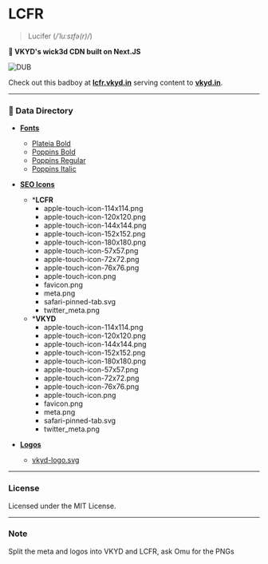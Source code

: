 # LCFR 
> Lucifer (_/ˈluːsɪfə(r)/_)

**🚀 VKYD's wick3d CDN built on Next.JS**

![DUB](https://img.shields.io/dub/l/vibe-d?label=License)

Check out this badboy at **[lcfr.vkyd.in](https://lcfr.vkyd.in)** serving content to **[vkyd.in](https://vkyd.in)**.

---

### 📑 Data Directory
- **[Fonts](https://lcfr.vkyd.in/fonts)**
   - [Plateia Bold](https://lcfr.vkyd.in/fonts/Plateia-Bold.ttf)
   - [Poppins Bold](https://lcfr.vkyd.in/fonts/Poppins-Bold.ttf)
   - [Poppins Regular](https://lcfr.vkyd.in/fonts/Poppins-Regular.ttf)
   - [Poppins Italic](https://lcfr.vkyd.in/fonts/Poppins-Italic.ttf)

- **[SEO Icons](https://lcfr.vkyd.in/icons)**
   - ***LCFR**
      - apple-touch-icon-114x114.png
      - apple-touch-icon-120x120.png
      - apple-touch-icon-144x144.png
      - apple-touch-icon-152x152.png
      - apple-touch-icon-180x180.png
      - apple-touch-icon-57x57.png
      - apple-touch-icon-72x72.png
      - apple-touch-icon-76x76.png
      - apple-touch-icon.png
      - favicon.png
      - meta.png
      - safari-pinned-tab.svg
      - twitter_meta.png
   - ***VKYD**
      - apple-touch-icon-114x114.png
      - apple-touch-icon-120x120.png
      - apple-touch-icon-144x144.png
      - apple-touch-icon-152x152.png
      - apple-touch-icon-180x180.png
      - apple-touch-icon-57x57.png
      - apple-touch-icon-72x72.png
      - apple-touch-icon-76x76.png
      - apple-touch-icon.png
      - favicon.png
      - meta.png
      - safari-pinned-tab.svg
      - twitter_meta.png

- **[Logos](https://lcfr.vkyd.in/logos)**
   - [vkyd-logo.svg](https://lcfr.vkyd.in/logos/vkyd-logo.svg)

---

### License
Licensed under the MIT License.

---

### Note
Split the meta and logos into VKYD and LCFR, ask Omu for the PNGs